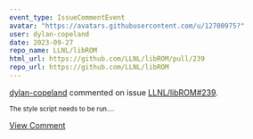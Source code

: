 ```yaml
---
event_type: IssueCommentEvent
avatar: "https://avatars.githubusercontent.com/u/12700975?"
user: dylan-copeland
date: 2023-09-27
repo_name: LLNL/libROM
html_url: https://github.com/LLNL/libROM/pull/239
repo_url: https://github.com/LLNL/libROM
---
```


<a href='https://github.com/dylan-copeland' target='_blank'>dylan-copeland</a> commented on issue <a href='https://github.com/LLNL/libROM/pull/239' target='_blank'>LLNL/libROM#239</a>.

<small>The style script needs to be run....</small>

<a href='https://github.com/LLNL/libROM/pull/239' target='_blank'>View Comment</a>